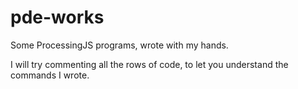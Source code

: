 pde-works
=========

Some ProcessingJS programs, wrote with my hands.

I will try commenting all the rows of code, to let you understand the commands I wrote. 
